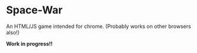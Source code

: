 # Space-War
An HTML/JS game intended for chrome. 
(Probably works on other browsers also!)

**Work in progress!!**
